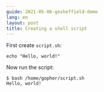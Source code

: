 ```yaml
---
guide: 2021-05-06-gosheffield-demo
lang: en
layout: post
title: Creating a shell script
---
```


First create `script.sh`:

<pre data-upload-path="L2hvbWUvZ29waGVy" data-upload-src="c2NyaXB0LnNo:ZWNobyAiSGVsbG8sIHdvcmxkISIK" data-upload-term=".term1"><code class="language-sh">echo &#34;Hello, world!&#34;
</code></pre>

Now run the script:

<pre data-command-src="YmFzaCAvaG9tZS9nb3BoZXIvc2NyaXB0LnNoCg=="><code class="language-.term1">$ bash /home/gopher/script.sh
Hello, world!
</code></pre>

<script>let pageGuide="2021-05-06-gosheffield-demo"; let pageLanguage="en"; let pageScenario="go115";</script>
